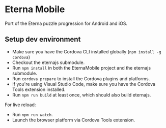 # Eterna Mobile
Port of the Eterna puzzle progression for Android and iOS.

## Setup dev environment
- Make sure you have the Cordova CLI installed globally (`npm install -g cordova`)
- Checkout the eternajs submodule.
- Run `npm install` in both the EternaMobile project and the eternajs submodule.
- Run `cordova prepare` to install the Cordova plugins and platforms.
- If you're using Visual Studio Code, make sure you have the Cordova Tools extension installed.
- Run `npm run build` at least once, which should also build eternajs.

For live reload:
- Run `npm run watch`.
- Launch the browser platform via Cordova Tools extension.
